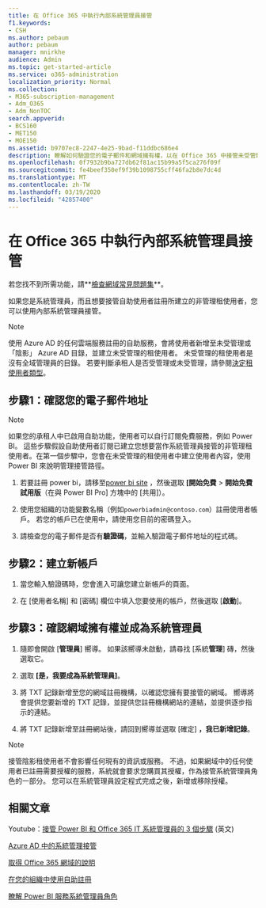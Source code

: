 ```yaml
---
title: 在 Office 365 中執行內部系統管理員接管
f1.keywords:
- CSH
ms.author: pebaum
author: pebaum
manager: mnirkhe
audience: Admin
ms.topic: get-started-article
ms.service: o365-administration
localization_priority: Normal
ms.collection:
- M365-subscription-management
- Adm_O365
- Adm_NonTOC
search.appverid:
- BCS160
- MET150
- MOE150
ms.assetid: b9707ec8-2247-4e25-9bad-f11ddbc686e4
description: 瞭解如何驗證您的電子郵件和網域擁有權，以在 Office 365 中接管未受管理的租使用者
ms.openlocfilehash: 0f7932b9ba727db62f81ac15b99a5f5ca276f09f
ms.sourcegitcommit: fe4beef350ef9f39b1098755cff46fa2b8e7dc4d
ms.translationtype: MT
ms.contentlocale: zh-TW
ms.lasthandoff: 03/19/2020
ms.locfileid: "42857400"
---
```

# <a name="perform-an-internal-admin-takeover-in-office-365"></a>在 Office 365 中執行內部系統管理員接管

 若您找不到所需功能，請**[檢查網域常見問題集](../setup/domains-faq.md)**。 

如果您是系統管理員，而且想要接管自助使用者註冊所建立的非管理租使用者，您可以使用內部系統管理員接管。

> [!NOTE]
> 使用 Azure AD 的任何雲端服務註冊的自助服務，會將使用者新增至未受管理或「陰影」 Azure AD 目錄，並建立未受管理的租使用者。 未受管理的租使用者是沒有全域管理員的目錄。 若要判斷承租人是否受管理或未受管理，請參閱[決定租使用者類型](https://docs.microsoft.com/power-platform/admin/powerapps-gdpr-dsr-guide-systemlogs#determining-tenant-type)。 
  
## <a name="step-1-verify-your-email-address"></a>步驟1：確認您的電子郵件地址

> [!NOTE]
> 如果您的承租人中已啟用自助功能，使用者可以自行訂閱免費服務，例如 Power BI。 這些步驟假設自助使用者訂閱已建立您想要當作系統管理員接管的非管理租使用者。在第一個步驟中，您會在未受管理的租使用者中建立使用者內容，使用 Power BI 來說明管理接管路徑。

1. 若要註冊 power bi，請移至[power bi site](https://powerbi.com) ，然後選取 **[開始免費** > **開始免費試用版**（在與 Power BI Pro] 方塊中的 [共用]）。 

2. 使用您組織的功能變數名稱（例如`powerbiadmin@contoso.com`）註冊使用者帳戶。 若您的帳戶已在使用中，請使用您目前的密碼登入。

3. 請檢查您的電子郵件是否有**驗證碼**，並輸入驗證電子郵件地址的程式碼。
    
## <a name="step-2-create-a-new-account"></a>步驟2：建立新帳戶

1. 當您輸入驗證碼時，您會進入可讓您建立新帳戶的頁面。 
    
2. 在 [使用者名稱] 和 [密碼] 欄位中填入您要使用的帳戶，然後選取 [**啟動**]。 
    
## <a name="step-3-verify-domain-ownership-and-become-the-admin"></a>步驟3：確認網域擁有權並成為系統管理員

1. 隨即會開啟 [**管理員**] 嚮導。 如果該嚮導未啟動，請尋找 [系統**管理**] 磚，然後選取它。 

2. 選取 **[是，我要成為系統管理員]**。

3. 將 TXT 記錄新增至您的網域註冊機構，以確認您擁有要接管的網域。 嚮導將會提供您要新增的 TXT 記錄，並提供您註冊機構網站的連結，並提供逐步指示的連結。
    
4. 將 TXT 記錄新增至註冊網站後，請回到嚮導並選取 [確定] **，我已新增記錄**。
    
> [!NOTE]
> 接管陰影租使用者不會影響任何現有的資訊或服務。 不過，如果網域中的任何使用者已註冊需要授權的服務，系統就會要求您購買其授權，作為接管系統管理員角色的一部分。 您可以在系統管理員設定程式完成之後，新增或移除授權。 
  
## <a name="related-articles"></a>相關文章

Youtube：[接管 Power BI 和 Office 365 IT 系統管理員的 3 個步驟](https://www.youtube.com/watch?v=xt5EsrQBZZk) (英文)

[Azure AD 中的系統管理接管](https://docs.microsoft.com/azure/active-directory/users-groups-roles/domains-admin-takeover)

[取得 Office 365 網域的說明](../get-help-with-domains/get-help-with-domains.yml)

[在您的組織中使用自助註冊](self-service-sign-up.md)
  
[瞭解 Power BI 服務系統管理員角色](https://docs.microsoft.com/power-bi/service-admin-role)

